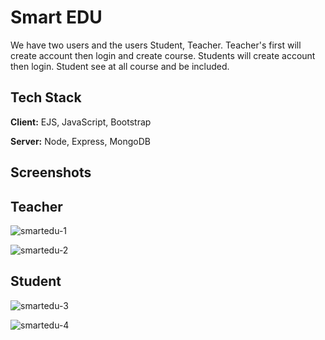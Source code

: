 # Smart EDU

We have two users and the users Student, Teacher.
Teacher's first will create account then login and create course.
Students will create account then login. Student see at all course and be included.

## Tech Stack

**Client:** EJS, JavaScript, Bootstrap

**Server:** Node, Express, MongoDB


## Screenshots

## Teacher

![smartedu-1](https://user-images.githubusercontent.com/62603509/210172958-c6d9b644-beaf-474e-ba91-01ba52f8e23d.png)

![smartedu-2](https://user-images.githubusercontent.com/62603509/210172961-b98ff0bf-49e6-4a95-9c58-0e7a04c06497.png)

## Student

![smartedu-3](https://user-images.githubusercontent.com/62603509/210172963-02c087e7-125c-40f1-8f89-910d75b07729.png)

![smartedu-4](https://user-images.githubusercontent.com/62603509/210172967-e00c5a4b-d0ed-4cd8-a1d9-825ce5fb6149.png)

